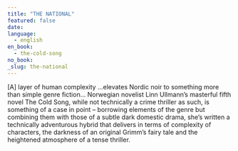 ```yaml
---
title: "THE NATIONAL"
featured: false
date:
language:
  - english
en_book:
  - the-cold-song
no_book:
_slug: the-national
---
```


[A] layer of human complexity …elevates Nordic noir to something more than simple genre fiction… Norwegian novelist Linn ­Ullmann’s masterful fifth novel The Cold Song, while not technically a crime thriller as such, is something of a case in point – borrowing elements of the genre but combining them with those of a subtle dark domestic drama, she’s written a technically adventurous hybrid that delivers in terms of complexity of characters, the darkness of an original Grimm’s fairy tale and the heightened atmosphere of a tense thriller.

